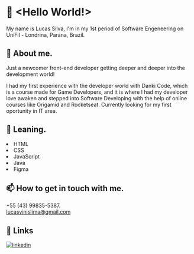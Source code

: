 # 👋 <Hello World!> 

 My name is Lucas Silva, I'm in my 1st period of Software Engeneering on UniFil - Londrina, Parana, Brazil.
 
 ## 🚀 About me.
  Just a newcomer front-end developer getting deeper and deeper into the development world!
  
  I had my first experience with the developer world with Danki Code, which is a course made for Game Developers, and it is where I had my developer love awaken and stepped into Software Developing with the help of online courses like Origamid and Rocketseat.
  Currently looking for my first oportunity in IT area.
 
 ## 🧠 Leaning.
 <li>HTML</li> 
 <li>CSS</li> 
 <li>JavaScript</li>
 <li>Java</li> 
 <li>Figma</li>
 
 ## 📫 How to get in touch with me.
 +55 (43) 99835-5387. <br> 
 lucasvinislima@gmail.com
 
 
 ## 🔗 Links
[![linkedin](https://img.shields.io/badge/linkedin-0A66C2?style=for-the-badge&logo=linkedin&logoColor=white)](https://www.linkedin.com/in/lucas-vinicius-silva-lima-642305223/)

  
  


